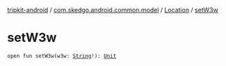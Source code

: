 [tripkit-android](../../index.md) / [com.skedgo.android.common.model](../index.md) / [Location](index.md) / [setW3w](./set-w3w.md)

# setW3w

`open fun setW3w(w3w: `[`String`](https://kotlinlang.org/api/latest/jvm/stdlib/kotlin/-string/index.html)`!): `[`Unit`](https://kotlinlang.org/api/latest/jvm/stdlib/kotlin/-unit/index.html)